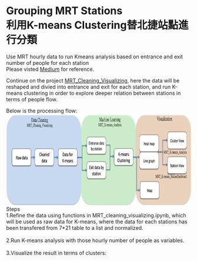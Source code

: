 # Grouping MRT Stations</br>利用K-means Clustering替北捷站點進行分類</br>
Use MRT hourly data to run Kmeans analysis based on entrance and exit number of people for each station 
</br>
Please visted [Medium](https://medium.com/urban-matters/%E6%8D%B7%E9%81%8B%E5%88%86%E6%99%822-f351661ce609) for reference.

Continue on the project [MRT_Cleaning_Visualizing](https://github.com/ShihWen/MRT_Cleaning_Visualizing), here the data will be reshaped and divied into entrance and exit for each station, and run K-means clustering in order to explore deeper relation between stations in terms of people flow.</br>

Below is the processing flow:
</br>
<img align="right" src="https://github.com/ShihWen/MRT_Kmeans/blob/master/image/flow_chart.png" alt="alt text"  height="250">  
</br>
Steps
</br>
1.Refine the data using functions in MRT_cleaning_visualizing.ipynb, which will be used as raw data for K-means, where the data for each stations has been transfered from 7*21 table to a list and normalized.
</br>
</br>
2.Run K-means analysis with those hourly number of people as variables.
</br>
</br>
3.Visualize the result in terms of clusters:
</br>

